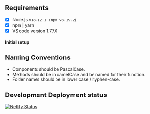 ## Requirements

- [x] Node.js `v18.12.1 (npm v8.19.2)`
- [x] npm | yarn
- [x] VS code version 1.77.0

#### Initial setup


## Naming Conventions

- Components should be PascalCase.
- Methods should be in camelCase and be named for their function.
- Folder names should be in lower case / hyphen-case.

## Development Deployment status
[![Netlify Status](https://api.netlify.com/api/v1/badges/9524e353-ccf6-4a20-8e0a-19fa53fd72df/deploy-status)](https://app.netlify.com/sites/telemetry-dev/deploys)